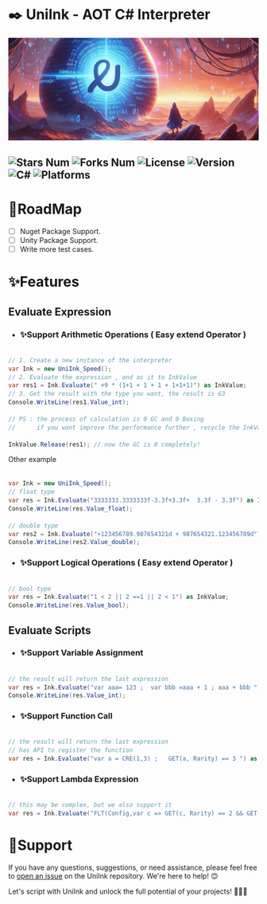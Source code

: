 # ✒️ UniInk - AOT C# Interpreter

![Header](MarkDown_Assets/UniInk_ReadmeHeader.png)

![Stars Num](https://img.shields.io/github/stars/Arc-huangjingtong/UniInk-CSharpInterpreter4Unity?style=social&logo=github)
![Forks Num](https://img.shields.io/github/forks/Arc-huangjingtong/UniInk-CSharpInterpreter4Unity?style=social&logo=github)
![License  ](https://img.shields.io/badge/license-MIT-yellow)
![Version  ](https://img.shields.io/badge/version-1.0.0-green)
![C#       ](https://img.shields.io/badge/CSharp-8.0%20or%20later-blue)
![Platforms](https://img.shields.io/badge/platforms-Android%20|%20Windows%20|%20(ios)-lightgrey)
---


# 📝RoadMap

- [ ] Nuget Package Support.
- [ ] Unity Package Support.
- [ ] Write more test cases.

# ✨Features

## Evaluate Expression

- ### ✨Support Arithmetic Operations ( Easy extend Operator )

```csharp

// 1. Create a new instance of the interpreter 
var Ink = new UniInk_Speed();
// 2. Evaluate the expression , and as it to InkValue
var res1 = Ink.Evaluate(" +9 * (1+1 + 1 + 1 + 1+1+1)") as InkValue;
// 3. Get the result with the type you want, the result is 63
Console.WriteLine(res1.Value_int); 

// PS : the process of calculation is 0 GC and 0 Boxing
//      if you want improve the performance further , recycle the InkValue

InkValue.Release(res1); // now the GC is 0 completely!

```

Other example

```csharp

var Ink = new UniInk_Speed();
// float type
var res = Ink.Evaluate("3333333.3333333f-3.3f+3.3f+  3.3f - 3.3f") as InkValue;
Console.WriteLine(res.Value_float);

// double type
var res2 = Ink.Evaluate("+123456789.987654321d + 987654321.123456789d") as InkValue;
Console.WriteLine(res2.Value_double);

```


- ### ✨Support Logical Operations ( Easy extend Operator )

```csharp

// bool type
var res = Ink.Evaluate("1 < 2 || 2 ==1 || 2 < 1") as InkValue;
Console.WriteLine(res.Value_bool); 

```


## Evaluate Scripts

- ### ✨Support Variable Assignment

```csharp

// the result will return the last expression
var res = Ink.Evaluate("var aaa= 123 ;  var bbb =aaa + 1 ; aaa + bbb ") as InkValue;
Console.WriteLine(res.Value_int); 

```

- ### ✨Support Function Call

```csharp

// the result will return the last expression
// has API to register the function
var res = Ink.Evaluate("var a = CRE(1,3) ;   GET(a, Rarity) == 3 ") as InkValue;


```

- ### ✨Support Lambda Expression

```csharp

// this may be complex, but we also support it
var res = Ink.Evaluate("FLT(Config,var c => GET(c, Rarity) == 2 && GET(c, ID) == 1)") as InkValue;

```



# 💬Support

If you have any questions, suggestions, or need assistance, please feel free
to [open an issue](https://github.com/Arc-huangjingtong/UniInk-CSharpInterpreter4Unity/issues) on the UniInk repository.
We're here to help! 😊

Let's script with UniInk and unlock the full potential of your projects! 🚀💡🌟
